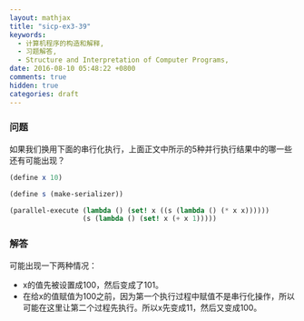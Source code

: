 ```yaml
---
layout: mathjax
title: "sicp-ex3-39"
keywords:
  - 计算机程序的构造和解释,
  - 习题解答,
  - Structure and Interpretation of Computer Programs,
date: 2016-08-10 05:48:22 +0800
comments: true
hidden: true
categories: draft
---
```


### 问题

如果我们换用下面的串行化执行，上面正文中所示的5种并行执行结果中的哪一些还有可能出现？

``` scheme
(define x 10)

(define s (make-serializer))

(parallel-execute (lambda () (set! x ((s (lambda () (* x x))))))
                  (s (lambda () (set! x (+ x 1)))))
```

### 解答

可能出现一下两种情况：

* x的值先被设置成100，然后变成了101。
* 在给x的值赋值为100之前，因为第一个执行过程中赋值不是串行化操作，所以可能在这里让第二个过程先执行。所以x先变成11，然后又变成100。
